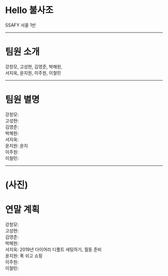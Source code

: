 # Hello 불사조
SSAFY 서울 1반


---

# 팀원 소개
강창모, 고성현, 김영준, 박해원,<br>서지욱, 윤지원, 이주원, 이철민

---

# 팀원 별명
강창모: <br>
고성현: <br>
김영준: <br>
박해원: <br>
서지욱: <br>
윤지원: 윤지<br>
이주원: <br>
이철민: 

---

# (사진)


# 연말 계획
강창모: <br>
고성현: <br>
김영준: <br>
박해원: <br>
서지욱: 2019년 다이어리 디폴트 세팅하기, 월동 준비<br>
윤지원: 푹 쉬고 쇼핑<br>
이주원: <br>
이철민: 
